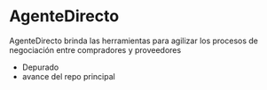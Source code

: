 ﻿# AgenteDirecto
AgenteDirecto brinda las herramientas para agilizar los procesos de negociación entre compradores y proveedores

 - Depurado
 - avance del repo principal

